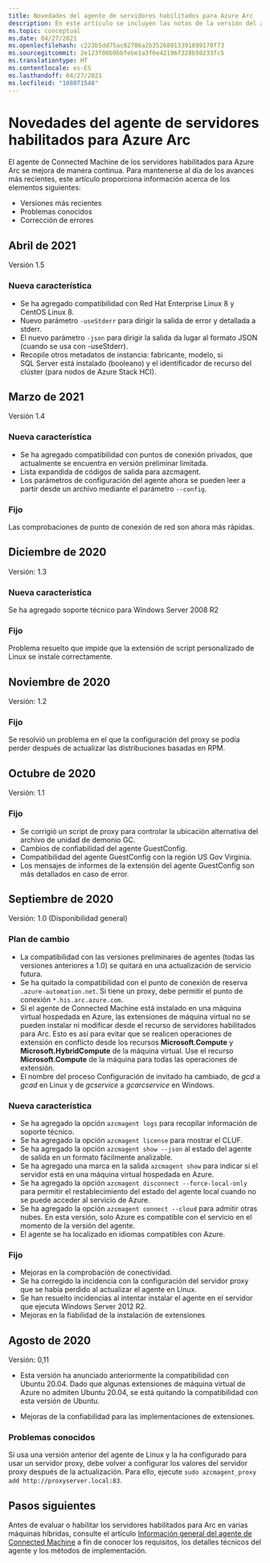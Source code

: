 ```yaml
---
title: Novedades del agente de servidores habilitados para Azure Arc
description: En este artículo se incluyen las notas de la versión del agente de servidores habilitados para Azure Arc. Muchos de los problemas resumidos incluyen vínculos para obtener detalles adicionales.
ms.topic: conceptual
ms.date: 04/27/2021
ms.openlocfilehash: c223b5dd75ac82706a2b35268813391899170f73
ms.sourcegitcommit: 2e123f00b9bbfebe1a3f6e42196f328b50233fc5
ms.translationtype: HT
ms.contentlocale: es-ES
ms.lasthandoff: 04/27/2021
ms.locfileid: "108071548"
---
```

# <a name="whats-new-with-azure-arc-enabled-servers-agent"></a>Novedades del agente de servidores habilitados para Azure Arc

El agente de Connected Machine de los servidores habilitados para Azure Arc se mejora de manera continua. Para mantenerse al día de los avances más recientes, este artículo proporciona información acerca de los elementos siguientes:

- Versiones más recientes
- Problemas conocidos
- Corrección de errores

## <a name="april-2021"></a>Abril de 2021

Versión 1.5

### <a name="new-feature"></a>Nueva característica

- Se ha agregado compatibilidad con Red Hat Enterprise Linux 8 y CentOS Linux 8.
- Nuevo parámetro `-useStderr` para dirigir la salida de error y detallada a stderr.
- El nuevo parámetro `-json` para dirigir la salida da lugar al formato JSON (cuando se usa con -useStderr).
- Recopile otros metadatos de instancia: fabricante, modelo, si SQL Server está instalado (booleano) y el identificador de recurso del clúster (para nodos de Azure Stack HCI).
 
## <a name="march-2021"></a>Marzo de 2021

Versión 1.4

### <a name="new-feature"></a>Nueva característica

- Se ha agregado compatibilidad con puntos de conexión privados, que actualmente se encuentra en versión preliminar limitada.
- Lista expandida de códigos de salida para azcmagent.
- Los parámetros de configuración del agente ahora se pueden leer a partir desde un archivo mediante el parámetro `--config`.

### <a name="fixed"></a>Fijo

Las comprobaciones de punto de conexión de red son ahora más rápidas.

## <a name="december-2020"></a>Diciembre de 2020

Versión: 1.3

### <a name="new-feature"></a>Nueva característica

Se ha agregado soporte técnico para Windows Server 2008 R2

### <a name="fixed"></a>Fijo

Problema resuelto que impide que la extensión de script personalizado de Linux se instale correctamente.

## <a name="november-2020"></a>Noviembre de 2020

Versión: 1.2

### <a name="fixed"></a>Fijo

Se resolvió un problema en el que la configuración del proxy se podía perder después de actualizar las distribuciones basadas en RPM.

## <a name="october-2020"></a>Octubre de 2020

Versión: 1.1

### <a name="fixed"></a>Fijo

- Se corrigió un script de proxy para controlar la ubicación alternativa del archivo de unidad de demonio GC.
- Cambios de confiabilidad del agente GuestConfig.
- Compatibilidad del agente GuestConfig con la región US Gov Virginia.
- Los mensajes de informes de la extensión del agente GuestConfig son más detallados en caso de error.

## <a name="september-2020"></a>Septiembre de 2020

Versión: 1.0 (Disponibilidad general)

### <a name="plan-for-change"></a>Plan de cambio

- La compatibilidad con las versiones preliminares de agentes (todas las versiones anteriores a 1.0) se quitará en una actualización de servicio futura.
- Se ha quitado la compatibilidad con el punto de conexión de reserva `.azure-automation.net`. Si tiene un proxy, debe permitir el punto de conexión `*.his.arc.azure.com`.
- Si el agente de Connected Machine está instalado en una máquina virtual hospedada en Azure, las extensiones de máquina virtual no se pueden instalar ni modificar desde el recurso de servidores habilitados para Arc. Esto es así para evitar que se realicen operaciones de extensión en conflicto desde los recursos **Microsoft.Compute** y **Microsoft.HybridCompute** de la máquina virtual. Use el recurso **Microsoft.Compute** de la máquina para todas las operaciones de extensión.
- El nombre del proceso Configuración de invitado ha cambiado, de *gcd* a *gcad* en Linux y de *gcservice* a *gcarcservice* en Windows.

### <a name="new-feature"></a>Nueva característica

- Se ha agregado la opción `azcmagent logs` para recopilar información de soporte técnico.
- Se ha agregado la opción `azcmagent license` para mostrar el CLUF.
- Se ha agregado la opción `azcmagent show --json` al estado del agente de salida en un formato fácilmente analizable.
- Se ha agregado una marca en la salida `azcmagent show` para indicar si el servidor está en una máquina virtual hospedada en Azure.
- Se ha agregado la opción `azcmagent disconnect --force-local-only` para permitir el restablecimiento del estado del agente local cuando no se puede acceder al servicio de Azure.
- Se ha agregado la opción `azcmagent connect --cloud` para admitir otras nubes. En esta versión, solo Azure es compatible con el servicio en el momento de la versión del agente.
- El agente se ha localizado en idiomas compatibles con Azure.

### <a name="fixed"></a>Fijo

- Mejoras en la comprobación de conectividad.
- Se ha corregido la incidencia con la configuración del servidor proxy que se había perdido al actualizar el agente en Linux.
- Se han resuelto incidencias al intentar instalar el agente en el servidor que ejecuta Windows Server 2012 R2.
- Mejoras en la fiabilidad de la instalación de extensiones

## <a name="august-2020"></a>Agosto de 2020

Versión: 0,11

- Esta versión ha anunciado anteriormente la compatibilidad con Ubuntu 20.04. Dado que algunas extensiones de máquina virtual de Azure no admiten Ubuntu 20.04, se está quitando la compatibilidad con esta versión de Ubuntu.

- Mejoras de la confiabilidad para las implementaciones de extensiones.

### <a name="known-issues"></a>Problemas conocidos

Si usa una versión anterior del agente de Linux y la ha configurado para usar un servidor proxy, debe volver a configurar los valores del servidor proxy después de la actualización. Para ello, ejecute `sudo azcmagent_proxy add http://proxyserver.local:83`.

## <a name="next-steps"></a>Pasos siguientes

Antes de evaluar o habilitar los servidores habilitados para Arc en varias máquinas híbridas, consulte el artículo [Información general del agente de Connected Machine](agent-overview.md) a fin de conocer los requisitos, los detalles técnicos del agente y los métodos de implementación.